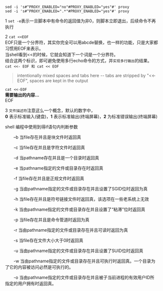 ```
sed -i 's#^PROXY_ENABLED="no"#PROXY_ENABLED="yes"#' proxy
sed -i 's#^PROXY_ENABLED=".*"#PROXY_ENABLED="yes"#' proxy
```
1 `set -e`表示一旦脚本中有命令的返回值为非0，则脚本立即退出，后续命令不再执行

2 `cat <<EOF`        
EOF只是一个分界符，其实你完全可以用abcde替换，也一样的功能，只是大家都习惯用EOF来表示。                      
当shell看到<<的时候，它就会知道下一个词是一个分界符。             
结合这两个标识，即可避免使用多行echo命令的方式，并`实现多行输出`的结果。             
`cat <<- EOF 和 cat << EOF`         
>intentionally mixed spaces and tabs here -- tabs are stripped by "<<-EOF", spaces are kept in the output                    

`cat <<-EOF`                              
**需要输出的内容...**                            
EOF               

3 `文件描述符`注意这么一个概念，默认的数字中，               
**0** 表示标准输入(键盘)，**1** 表示标准输出(终端屏幕)，**2** 为标准错误输出(终端屏幕)                

shell 编程中使用到得if语句内判断参数

　　–b 当file存在并且是块文件时返回真

　　-c 当file存在并且是字符文件时返回真

　　-d 当pathname存在并且是一个目录时返回真

　　-e 当pathname指定的文件或目录存在时返回真

　　-f 当file存在并且是正规文件时返回真

　　-g 当由pathname指定的文件或目录存在并且设置了SGID位时返回为真

　　-h 当file存在并且是符号链接文件时返回真，该选项在一些老系统上无效

　　-k 当由pathname指定的文件或目录存在并且设置了“粘滞”位时返回真

　　-p 当file存在并且是命令管道时返回为真

　　-r 当由pathname指定的文件或目录存在并且可读时返回为真

　　-s 当file存在文件大小大于0时返回真

　　-u 当由pathname指定的文件或目录存在并且设置了SUID位时返回真

　　-w 当由pathname指定的文件或目录存在并且可执行时返回真。一个目录为了它的内容被访问必然是可执行的。

　　-o 当由pathname指定的文件或目录存在并且被子当前进程的有效用户ID所指定的用户拥有时返回真。
